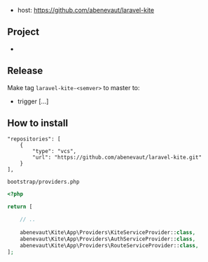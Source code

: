 - host: https://github.com/abenevaut/laravel-kite

## Project

-

## Release

Make tag `laravel-kite-<semver>` to master to:
- trigger [...]


## How to install

```
"repositories": [
    {
        "type": "vcs",
        "url": "https://github.com/abenevaut/laravel-kite.git"
    }
],
```

`bootstrap/providers.php`

```php
<?php

return [

    // ..
    
    abenevaut\Kite\App\Providers\KiteServiceProvider::class,
    abenevaut\Kite\App\Providers\AuthServiceProvider::class,
    abenevaut\Kite\App\Providers\RouteServiceProvider::class,
];
```
